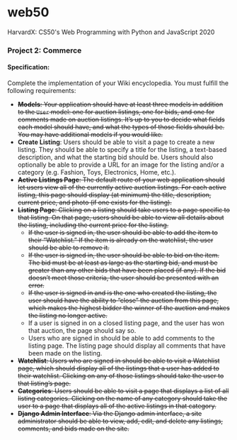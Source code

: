 # web50
HarvardX: CS50's Web Programming with Python and JavaScript 2020

### Project 2: Commerce
#### Specification:

Complete the implementation of your Wiki encyclopedia. You must fulfill the following requirements:

- ~~**Models**: Your application should have at least three models in addition to the `User` model: one for auction listings, one for bids, and one for comments made on auction listings. It’s up to you to decide what fields each model should have, and what the types of those fields should be. You may have additional models if you would like.~~
- **Create Listing**: Users should be able to visit a page to create a new listing. They should be able to specify a title for the listing, a text-based description, and what the starting bid should be. Users should also optionally be able to provide a URL for an image for the listing and/or a category (e.g. Fashion, Toys, Electronics, Home, etc.).
- ~~**Active Listings Page**: The default route of your web application should let users view all of the currently active auction listings. For each active listing, this page should display (at minimum) the title, description, current price, and photo (if one exists for the listing).~~
- ~~**Listing Page**: Clicking on a listing should take users to a page specific to that listing. On that page, users should be able to view all details about the listing, including the current price for the listing.~~
    - ~~If the user is signed in, the user should be able to add the item to their “Watchlist.” If the item is already on the watchlist, the user should be able to remove it.~~
    - ~~If the user is signed in, the user should be able to bid on the item. The bid must be at least as large as the starting bid, and must be greater than any other bids that have been placed (if any). If the bid doesn’t meet those criteria, the user should be presented with an error.~~
    - ~~If the user is signed in and is the one who created the listing, the user should have the ability to “close” the auction from this page, which makes the highest bidder the winner of the auction and makes the listing no longer active.~~
    - If a user is signed in on a closed listing page, and the user has won that auction, the page should say so.
    - Users who are signed in should be able to add comments to the listing page. The listing page should display all comments that have been made on the listing.
- ~~**Watchlist**: Users who are signed in should be able to visit a Watchlist page, which should display all of the listings that a user has added to their watchlist. Clicking on any of those listings should take the user to that listing’s page.~~
- ~~**Categories**: Users should be able to visit a page that displays a list of all listing categories. Clicking on the name of any category should take the user to a page that displays all of the active listings in that category.~~
- ~~**Django Admin Interface**: Via the Django admin interface, a site administrator should be able to view, add, edit, and delete any listings, comments, and bids made on the site.~~


